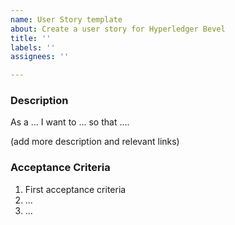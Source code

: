 ```yaml
---
name: User Story template
about: Create a user story for Hyperledger Bevel
title: ''
labels: ''
assignees: ''

---
```


### Description
As a ... I want to ... so that ....

(add more description and relevant links)

### Acceptance Criteria
1. First acceptance criteria
2. ...
3. ...
